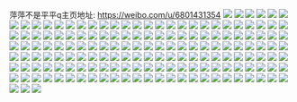 萍萍不是平平q主页地址: https://weibo.com/u/6801431354 
![](https://wx4.sinaimg.cn/mw2000/007qi6ZIly1h9i6eenshcj30oe10ltjz.jpg) 
![](https://wx4.sinaimg.cn/mw2000/007qi6ZIly1h9i6edx0glj30kb0uh78z.jpg) 
![](https://wx4.sinaimg.cn/mw2000/007qi6ZIly1h9i6e4qn52j30m40x6jzd.jpg) 
![](https://wx4.sinaimg.cn/mw2000/007qi6ZIly1h9i6ecmb0yj31bu1zrb29.jpg) 
![](https://wx4.sinaimg.cn/mw2000/007qi6ZIly1h9i6ebfql7j30oe10lk39.jpg) 
![](https://wx4.sinaimg.cn/mw2000/007qi6ZIly1h9i6e8gk9dj31by1zx1kx.jpg) 
![](https://wx4.sinaimg.cn/mw2000/007qi6ZIly1h9i6e67xgdj317o1ti7wh.jpg) 
![](https://wx4.sinaimg.cn/mw2000/007qi6ZIly1h9i6edhlv2j30od10kgx7.jpg) 
![](https://wx4.sinaimg.cn/mw2000/007qi6ZIly1h9i6eaimqej31ls2eox6p.jpg) 
![](https://wx4.sinaimg.cn/mw2000/007qi6ZIly1h892qu43jzj30oe0wigyi.jpg) 
![](https://wx4.sinaimg.cn/mw2000/007qi6ZIly1h892p9tvdpj30oe17c4b9.jpg) 
![](https://wx4.sinaimg.cn/mw2000/007qi6ZIly1h892nre044j30od0wigwg.jpg) 
![](https://wx4.sinaimg.cn/mw2000/007qi6ZIly1h892o1bkaaj30tz13z14b.jpg) 
![](https://wx4.sinaimg.cn/mw2000/007qi6ZIly1h892nzrycdj30w216rwxr.jpg) 
![](https://wx4.sinaimg.cn/mw2000/007qi6ZIly1h892ocp7ajj316o1kwhdt.jpg) 
![](https://wx4.sinaimg.cn/mw2000/007qi6ZIly1h892o2rqguj30qi127dnm.jpg) 
![](https://wx4.sinaimg.cn/mw2000/007qi6ZIly1h8vpqyz3woj310l0oe13i.jpg) 
![](https://wx4.sinaimg.cn/mw2000/007qi6ZIly1h8vpr0k22uj31zb1zbu0x.jpg) 
![](https://wx4.sinaimg.cn/mw2000/007qi6ZIly1h64plsv58hj31lr2ene81.jpg) 
![](https://wx4.sinaimg.cn/mw2000/007qi6ZIly1h64pldmtdoj313b1mz4qp.jpg) 
![](https://wx4.sinaimg.cn/mw2000/007qi6ZIly1h64pluxemfj31dh228ap3.jpg) 
![](https://wx4.sinaimg.cn/mw2000/007qi6ZIly1h64plxop5kj31kw2dc1kx.jpg) 
![](https://wx4.sinaimg.cn/mw2000/007qi6ZIly1h4g36h3in8j31kv2dbb2a.jpg) 
![](https://wx4.sinaimg.cn/mw2000/007qi6ZIly1h4g36dii4yj31if29nb2a.jpg) 
![](https://wx4.sinaimg.cn/mw2000/007qi6ZIly1h4g36htuhoj30ng0z711v.jpg) 
![](https://wx4.sinaimg.cn/mw2000/007qi6ZIly1h4g36a699kj31ir2a47wh.jpg) 
![](https://wx4.sinaimg.cn/mw2000/007qi6ZIly1h4g36auqo8j30mz0yg7e1.jpg) 
![](https://wx4.sinaimg.cn/mw2000/007qi6ZIly1h4g36ktvjlj31jo2bi7wh.jpg) 
![](https://wx4.sinaimg.cn/mw2000/007qi6ZIly1h4g36ibqjaj30lq0wljzp.jpg) 
![](https://wx4.sinaimg.cn/mw2000/007qi6ZIly1h4g36b7q9cj30lb0vy102.jpg) 
![](https://wx4.sinaimg.cn/mw2000/007qi6ZIly1h4g36luojzj317l1tedyr.jpg) 
![](https://wx4.sinaimg.cn/mw2000/007qi6ZIly1h2tl1uhwh1j318i1us7wh.jpg) 
![](https://wx4.sinaimg.cn/mw2000/007qi6ZIly1h2tl1sfrqcj31kq2d3u0x.jpg) 
![](https://wx4.sinaimg.cn/mw2000/007qi6ZIly1h1t20jwrt2j31c820dqv5.jpg) 
![](https://wx4.sinaimg.cn/mw2000/007qi6ZIly1h1t203c6t1j31q02l0kjl.jpg) 
![](https://wx4.sinaimg.cn/mw2000/007qi6ZIly1h1t1zab6vij30sg1c01kx.jpg) 
![](https://wx4.sinaimg.cn/mw2000/007qi6ZIly1h1t206mt1uj30sg1eye3w.jpg) 
![](https://wx4.sinaimg.cn/mw2000/007qi6ZIly1h1t2013bmgj31qp2m14qw.jpg) 
![](https://wx4.sinaimg.cn/mw2000/007qi6ZIly1h1t1ywsav7j31kk2cwqv8.jpg) 
![](https://wx4.sinaimg.cn/mw2000/007qi6ZIly1h1t20d0lzuj31qz2mh4qq.jpg) 
![](https://wx4.sinaimg.cn/mw2000/007qi6ZIly1h1t1z81jyrj31c820de81.jpg) 
![](https://wx4.sinaimg.cn/mw2000/007qi6ZIly1h1t1z5lstgj31c820d4qq.jpg) 
![](https://wx4.sinaimg.cn/mw2000/007qi6ZIly1h0pq4rhcvdj31c820de81.jpg) 
![](https://wx4.sinaimg.cn/mw2000/007qi6ZIly1h0pq4srgdsj31au1ya4ki.jpg) 
![](https://wx4.sinaimg.cn/mw2000/007qi6ZIly1h0pq4o7rsuj31c820du0x.jpg) 
![](https://wx4.sinaimg.cn/mw2000/007qi6ZIly1h0pq4vypqrj31i929dnpd.jpg) 
![](https://wx4.sinaimg.cn/mw2000/007qi6ZIly1h0pq4ptc0rj31bj1zbkjl.jpg) 
![](https://wx4.sinaimg.cn/mw2000/007qi6ZIly1h0pq4ufktdj31c820dnpd.jpg) 
![](https://wx4.sinaimg.cn/mw2000/007qi6ZIly1h0pq4xh75hj31aq2b3b1m.jpg) 
![](https://wx4.sinaimg.cn/mw2000/007qi6ZIly1h0pq4yfa5wj30sg1bzkeu.jpg) 
![](https://wx4.sinaimg.cn/mw2000/007qi6ZIly1h0pq4kk6ajj316t1s8e55.jpg) 
![](https://wx4.sinaimg.cn/mw2000/007qi6ZIly1gwhxtzabtmj32c01r07wi.jpg) 
![](https://wx4.sinaimg.cn/mw2000/007qi6ZIly1gwhxu8df3nj31aw2beqv5.jpg) 
![](https://wx4.sinaimg.cn/mw2000/007qi6ZIly1gwhxu5dijxj319628bqv5.jpg) 
![](https://wx4.sinaimg.cn/mw2000/007qi6ZIly1gwhxuaeeesj31cq1sx1kx.jpg) 
![](https://wx4.sinaimg.cn/mw2000/007qi6ZIly1gwhxu24sjcj31sc1sce81.jpg) 
![](https://wx4.sinaimg.cn/mw2000/007qi6ZIly1gwhxudt1t3j31qz2bzu0x.jpg) 
![](https://wx4.sinaimg.cn/mw2000/007qi6ZIly1gv7nnq5wg1j61jj1jj4qp02.jpg) 
![](https://wx4.sinaimg.cn/mw2000/007qi6ZIly1gv7nnri6ubj61xt2l34qq02.jpg) 
![](https://wx4.sinaimg.cn/mw2000/007qi6ZIly1gv7nnmoqblj617n0wstkq02.jpg) 
![](https://wx4.sinaimg.cn/mw2000/007qi6ZIly1gv7nnscxhsj61ew1vrnm702.jpg) 
![](https://wx4.sinaimg.cn/mw2000/007qi6ZIly1gv7nnm5a5yj61qf2b31kx02.jpg) 
![](https://wx4.sinaimg.cn/mw2000/007qi6ZIly1gv7no1phbbj62c0340e8202.jpg) 
![](https://wx4.sinaimg.cn/mw2000/007qi6ZIly1gv7nnsz4lkj61jz22ix3z02.jpg) 
![](https://wx4.sinaimg.cn/mw2000/007qi6ZIly1gv7nnuyrmqj61nj278e8102.jpg) 
![](https://wx4.sinaimg.cn/mw2000/007qi6ZIly1gv7nnwtt0ej61ef21zhdt02.jpg) 
![](https://wx4.sinaimg.cn/mw2000/007qi6ZIly1gtu4l8rmn5j31jd21unpd.jpg) 
![](https://wx4.sinaimg.cn/mw2000/007qi6ZIly1gtu4la1ynmj31py1pykjl.jpg) 
![](https://wx4.sinaimg.cn/mw2000/007qi6ZIly1gtu4lbv9j1j325k25kkjl.jpg) 
![](https://wx4.sinaimg.cn/mw2000/007qi6ZIly1gtu4latcegj31df1df1kx.jpg) 
![](https://wx4.sinaimg.cn/mw2000/007qi6ZIly1gtheyhbzlwj30t017gkc8.jpg) 
![](https://wx4.sinaimg.cn/mw2000/007qi6ZIly1gtheyitcslj30su176avj.jpg) 
![](https://wx4.sinaimg.cn/mw2000/007qi6ZIly1gtheyl6g7oj318w0u01ia.jpg) 
![](https://wx4.sinaimg.cn/mw2000/007qi6ZIly1gtheylkxipj30q00hdgr9.jpg) 
![](https://wx4.sinaimg.cn/mw2000/007qi6ZIly1gt2frtm7hhj31hk1za7wh.jpg) 
![](https://wx4.sinaimg.cn/mw2000/007qi6ZIly1gt2fs1gk8gj30u00u0481.jpg) 
![](https://wx4.sinaimg.cn/mw2000/007qi6ZIly1gt2fs05wvbj31b11qn1kx.jpg) 
![](https://wx4.sinaimg.cn/mw2000/007qi6ZIly1gt2frxdhmbj31sb1schdt.jpg) 
![](https://wx4.sinaimg.cn/mw2000/007qi6ZIly1gswql86ijsj32ww26ox6q.jpg) 
![](https://wx4.sinaimg.cn/mw2000/007qi6ZIly1gswqlb7je0j32as1q2kjm.jpg) 
![](https://wx4.sinaimg.cn/mw2000/007qi6ZIly1gswqlclzi6j31no27k4qq.jpg) 
![](https://wx4.sinaimg.cn/mw2000/007qi6ZIly1gswqldw98dj31ng27a7wi.jpg) 
![](https://wx4.sinaimg.cn/mw2000/007qi6ZIly1gswqlgrun0j31sc2ds7wj.jpg) 
![](https://wx4.sinaimg.cn/mw2000/007qi6ZIly1gswqlm7b6aj31sc2dsqv6.jpg) 
![](https://wx4.sinaimg.cn/mw2000/007qi6ZIly1gswqljemazj31sc2dsu0y.jpg) 
![](https://wx4.sinaimg.cn/mw2000/007qi6ZIly1gswqlnn3g5j319l1osnmb.jpg) 
![](https://wx4.sinaimg.cn/mw2000/007qi6ZIly1gswql5fxgxj32461hmhdt.jpg) 
![](https://wx4.sinaimg.cn/mw2000/007qi6ZIly1gspps53cv4j31rc2cgnpe.jpg) 
![](https://wx4.sinaimg.cn/mw2000/007qi6ZIly1gspps6piblj313w13w4fv.jpg) 
![](https://wx4.sinaimg.cn/mw2000/007qi6ZIly1gspps1mu6sj313n13n4lh.jpg) 
![](https://wx4.sinaimg.cn/mw2000/007qi6ZIly1gspps89723j31de1tu7wh.jpg) 
![](https://wx4.sinaimg.cn/mw2000/007qi6ZIly1gqq2xhzx8xj3292303npm.jpg) 
![](https://wx4.sinaimg.cn/mw2000/007qi6ZIly1gqq2xlupsdj31w42btx6t.jpg) 
![](https://wx4.sinaimg.cn/mw2000/007qi6ZIly1gqq2xoer8dj32c03404qx.jpg) 
![](https://wx4.sinaimg.cn/mw2000/007qi6ZIly1gqq2xp9bc4j30rs15odw3.jpg) 
![](https://wx4.sinaimg.cn/mw2000/007qi6ZIly1gqq2xs0pszj32a02344qw.jpg) 
![](https://wx4.sinaimg.cn/mw2000/007qi6ZIly1gqq2xx8vjjj31sf1sgu11.jpg) 
![](https://wx4.sinaimg.cn/mw2000/007qi6ZIly1gqq2xjgau4j32c03401kx.jpg) 
![](https://wx4.sinaimg.cn/mw2000/007qi6ZIly1gqq2xdkpqaj32c0340wzw.jpg) 
![](https://wx4.sinaimg.cn/mw2000/007qi6ZIly1gqq2xvj9toj32c033y4r0.jpg) 
![](https://wx4.sinaimg.cn/mw2000/007qi6ZIly1gqnntp9teqj32c0340npo.jpg) 
![](https://wx4.sinaimg.cn/mw2000/007qi6ZIly1gqmyqzm1gkj31p129ehdz.jpg) 
![](https://wx4.sinaimg.cn/mw2000/007qi6ZIly1gqmyranp2gj31n826zu11.jpg) 
![](https://wx4.sinaimg.cn/mw2000/007qi6ZIly1gqnntsswz4j325l2vg1l7.jpg) 
![](https://wx4.sinaimg.cn/mw2000/007qi6ZIly1gqmyr53ds6j31r02c0qva.jpg) 
![](https://wx4.sinaimg.cn/mw2000/007qi6ZIly1gqmyqs7r08j31od28hx6u.jpg) 
![](https://wx4.sinaimg.cn/mw2000/007qi6ZIly1gqnntvmex4j31s62dkb2e.jpg) 
![](https://wx4.sinaimg.cn/mw2000/007qi6ZIly1gqnntly1vij31sg2dsu10.jpg) 
![](https://wx4.sinaimg.cn/mw2000/007qi6ZIly1gqnnu46sphj32bz3401ld.jpg) 
![](https://wx4.sinaimg.cn/mw2000/007qi6ZIly1gqmi1aq8e4j329c29cb29.jpg) 
![](https://wx4.sinaimg.cn/mw2000/007qi6ZIly1gqmi19pdxxj31t81t81l0.jpg) 
![](https://wx4.sinaimg.cn/mw2000/007qi6ZIly1gqmi1d4wtxj32c02bzx6u.jpg) 
![](https://wx4.sinaimg.cn/mw2000/007qi6ZIly1gqlcyv8zitj31m725mu11.jpg) 
![](https://wx4.sinaimg.cn/mw2000/007qi6ZIly1gqfpsbeqmfj31ei1ei4j1.jpg) 
![](https://wx4.sinaimg.cn/mw2000/007qi6ZIly1gqfpsa787vj31ei1eidza.jpg) 
![](https://wx4.sinaimg.cn/mw2000/007qi6ZIly1gqdcgd3x8nj30rs15g1kx.jpg) 
![](https://wx4.sinaimg.cn/mw2000/007qi6ZIly1gpw5rfe7gvj31k81k81l0.jpg) 
![](https://wx4.sinaimg.cn/mw2000/007qi6ZIly1gpw5r606hbj30rs334qv5.jpg) 
![](https://wx4.sinaimg.cn/mw2000/007qi6ZIly1gpw5rcvu73j31jz22nx6s.jpg) 
![](https://wx4.sinaimg.cn/mw2000/007qi6ZIly1gpw5r6ywlyj30rs1jkqm5.jpg) 
![](https://wx4.sinaimg.cn/mw2000/007qi6ZIly1gpw5r7pzf9j30rs20fhdh.jpg) 
![](https://wx4.sinaimg.cn/mw2000/007qi6ZIly1gpw5qvvh8fj30rs334npd.jpg) 
![](https://wx4.sinaimg.cn/mw2000/007qi6ZIly1gpw5r8h45gj30rs1jkqv2.jpg) 
![](https://wx4.sinaimg.cn/mw2000/007qi6ZIly1gpw5r031qtj31sg2dskjq.jpg) 
![](https://wx4.sinaimg.cn/mw2000/007qi6ZIly1gpw5r3as9bj32c02c01l4.jpg) 
![](https://wx4.sinaimg.cn/mw2000/007qi6ZIly1gpn42nihj1j334033yu0z.jpg) 
![](https://wx4.sinaimg.cn/mw2000/007qi6ZIly1gpn42lgmxmj32dr1l6kjq.jpg) 
![](https://wx4.sinaimg.cn/mw2000/007qi6ZIly1gpn42pgotaj31e51e6u0y.jpg) 
![](https://wx4.sinaimg.cn/mw2000/007qi6ZIly1gpn42rxsmej31g51g54qr.jpg) 
![](https://wx4.sinaimg.cn/mw2000/007qi6ZIly1gpn42to8euj3108108kjl.jpg) 
![](https://wx4.sinaimg.cn/mw2000/007qi6ZIly1gpn42vvup7j314u14u1ky.jpg) 
![](https://wx4.sinaimg.cn/mw2000/007qi6ZIly1gpn42xeal9j31nr1nr7wk.jpg) 
![](https://wx4.sinaimg.cn/mw2000/007qi6ZIly1gplfb93jzxj31na26wnpf.jpg) 
![](https://wx4.sinaimg.cn/mw2000/007qi6ZIly1gplfbdyuqpj31oy2944qv.jpg) 
![](https://wx4.sinaimg.cn/mw2000/007qi6ZIly1gplfbbg3rej31nv27ox6s.jpg) 
![](https://wx4.sinaimg.cn/mw2000/007qi6ZIly1gplfbo07dsj30rs15r4qp.jpg) 
![](https://wx4.sinaimg.cn/mw2000/007qi6ZIly1gplfb7pfhij30z90z9hdt.jpg) 
![](https://wx4.sinaimg.cn/mw2000/007qi6ZIly1gplfbnic55j30rs15rtk8.jpg) 
![](https://wx4.sinaimg.cn/mw2000/007qi6ZIly1gplfbj0kbij31sg2dse86.jpg) 
![](https://wx4.sinaimg.cn/mw2000/007qi6ZIly1gplfbmus9sj31mg1mgu10.jpg) 
![](https://wx4.sinaimg.cn/mw2000/007qi6ZIly1gplfbfvu8tj30yi1pce85.jpg) 
![](https://wx4.sinaimg.cn/mw2000/007qi6ZIly1gpyskja42nj31m21m24qp.jpg) 
![](https://wx4.sinaimg.cn/mw2000/007qi6ZIly1gpyskjy3txj31r01r0hdt.jpg) 
![](https://wx4.sinaimg.cn/mw2000/007qi6ZIly1gpyskkighsj31pe1pe7wh.jpg) 
![](https://wx4.sinaimg.cn/mw2000/007qi6ZIly1gpyskihs7sj31p61p74qp.jpg) 
![](https://wx4.sinaimg.cn/mw2000/007qi6ZIly1gpysilieskj31ro1rohdt.jpg) 
![](https://wx4.sinaimg.cn/mw2000/007qi6ZIly1gjticb0s2fj31fp1fptzo.jpg) 
![](https://wx4.sinaimg.cn/mw2000/007qi6ZIly1gjtictnikjj31oc1ochdt.jpg) 
![](https://wx4.sinaimg.cn/mw2000/007qi6ZIly1gjticneikgj30me0nigql.jpg) 
![](https://wx4.sinaimg.cn/mw2000/007qi6ZIly1gjticf3tkmj31pm1pmkjl.jpg) 
![](https://wx4.sinaimg.cn/mw2000/007qi6ZIly1gjticm3c5dj31sg1sgqv5.jpg) 
![](https://wx4.sinaimg.cn/mw2000/007qi6ZIly1gjtid310aej31kd1kdhdt.jpg) 
![](https://wx4.sinaimg.cn/mw2000/007qi6ZIly1gjtic7aa8zj316w16wh6j.jpg) 
![](https://wx4.sinaimg.cn/mw2000/007qi6ZIly1gjtid4j6m4j310u10u7ju.jpg) 
![](https://wx4.sinaimg.cn/mw2000/007qi6ZIly1gjticxtqcmj31bg1bf7wa.jpg) 
![](https://wx4.sinaimg.cn/mw2000/007qi6ZIly1ghh890k8ldj31ra2cenpe.jpg) 
![](https://wx4.sinaimg.cn/mw2000/007qi6ZIly1ghh891jenjj31ql2bg7wi.jpg) 
![](https://wx4.sinaimg.cn/mw2000/007qi6ZIly1ghh88zjuckj31se2dub2a.jpg) 
![](https://wx4.sinaimg.cn/mw2000/007qi6ZIly1ghh88ybti6j320t2p3x6r.jpg) 
